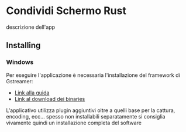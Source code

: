 Condividi Schermo Rust
======
descrizione dell'app

## Installing

### Windows

Per eseguire l'applicazione è necessaria l'installazione del framework di Gstreamer:
  * [Link alla guida](https://gstreamer.freedesktop.org/documentation/installing/on-windows.html?gi-language=c)
  * [Link al download dei binaries](https://gstreamer.freedesktop.org/download/#windows)

L'applicativo utilizza plugin aggiuntivi oltre a quelli base per la cattura, encoding, ecc... spesso non installabili separatamente
si consiglia vivamente quindi un installazione completa del software